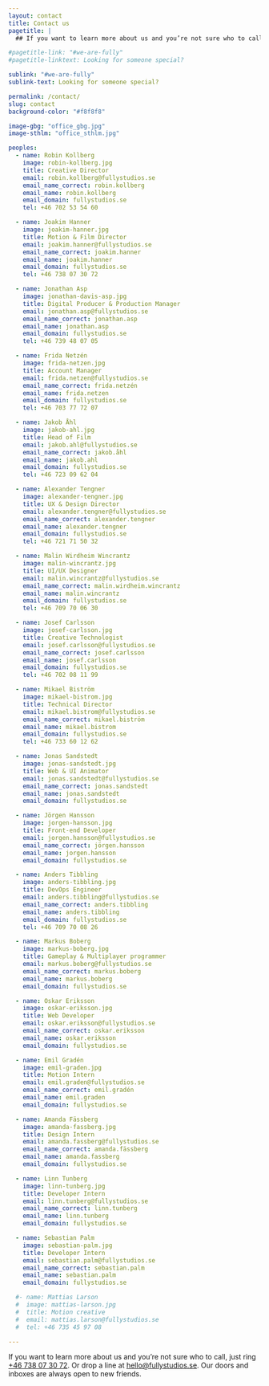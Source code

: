 ```yaml
---
layout: contact
title: Contact us
pagetitle: |
  ## If you want to learn more about us and you’re not sure who to call, just ring [+46 738 07 30 72](tel:+46738073072). Or drop a line at [hello@&shy;fullystudios.se](mailto:hello@fullystudios.se). Our doors and inboxes are always open to new friends.

#pagetitle-link: "#we-are-fully"
#pagetitle-linktext: Looking for someone special?

sublink: "#we-are-fully"
sublink-text: Looking for someone special?

permalink: /contact/
slug: contact
background-color: "#f8f8f8"

image-gbg: "office_gbg.jpg"
image-sthlm: "office_sthlm.jpg"

peoples:
  - name: Robin Kollberg
    image: robin-kollberg.jpg
    title: Creative Director
    email: robin.kollberg@fullystudios.se
    email_name_correct: robin.kollberg
    email_name: robin.kollberg
    email_domain: fullystudios.se
    tel: +46 702 53 54 60

  - name: Joakim Hanner
    image: joakim-hanner.jpg
    title: Motion & Film Director
    email: joakim.hanner@fullystudios.se
    email_name_correct: joakim.hanner
    email_name: joakim.hanner
    email_domain: fullystudios.se
    tel: +46 738 07 30 72

  - name: Jonathan Asp
    image: jonathan-davis-asp.jpg
    title: Digital Producer & Production Manager
    email: jonathan.asp@fullystudios.se
    email_name_correct: jonathan.asp
    email_name: jonathan.asp
    email_domain: fullystudios.se
    tel: +46 739 48 07 05

  - name: Frida Netzén
    image: frida-netzen.jpg
    title: Account Manager
    email: frida.netzen@fullystudios.se
    email_name_correct: frida.netzén
    email_name: frida.netzen
    email_domain: fullystudios.se
    tel: +46 703 77 72 07

  - name: Jakob Åhl
    image: jakob-ahl.jpg
    title: Head of Film
    email: jakob.ahl@fullystudios.se
    email_name_correct: jakob.åhl
    email_name: jakob.ahl
    email_domain: fullystudios.se
    tel: +46 723 09 62 04

  - name: Alexander Tengner
    image: alexander-tengner.jpg
    title: UX & Design Director
    email: alexander.tengner@fullystudios.se
    email_name_correct: alexander.tengner
    email_name: alexander.tengner
    email_domain: fullystudios.se
    tel: +46 721 71 50 32

  - name: Malin Wirdheim Wincrantz
    image: malin-wincrantz.jpg
    title: UI/UX Designer
    email: malin.wincrantz@fullystudios.se
    email_name_correct: malin.wirdheim.wincrantz
    email_name: malin.wincrantz
    email_domain: fullystudios.se
    tel: +46 709 70 06 30

  - name: Josef Carlsson
    image: josef-carlsson.jpg
    title: Creative Technologist
    email: josef.carlsson@fullystudios.se
    email_name_correct: josef.carlsson
    email_name: josef.carlsson
    email_domain: fullystudios.se
    tel: +46 702 08 11 99

  - name: Mikael Biström
    image: mikael-bistrom.jpg
    title: Technical Director
    email: mikael.bistrom@fullystudios.se
    email_name_correct: mikael.biström
    email_name: mikael.bistrom
    email_domain: fullystudios.se
    tel: +46 733 60 12 62

  - name: Jonas Sandstedt
    image: jonas-sandstedt.jpg
    title: Web & UI Animator
    email: jonas.sandstedt@fullystudios.se
    email_name_correct: jonas.sandstedt
    email_name: jonas.sandstedt
    email_domain: fullystudios.se

  - name: Jörgen Hansson
    image: jorgen-hansson.jpg
    title: Front-end Developer
    email: jorgen.hansson@fullystudios.se
    email_name_correct: jörgen.hansson
    email_name: jorgen.hansson
    email_domain: fullystudios.se

  - name: Anders Tibbling
    image: anders-tibbling.jpg
    title: DevOps Engineer
    email: anders.tibbling@fullystudios.se
    email_name_correct: anders.tibbling
    email_name: anders.tibbling
    email_domain: fullystudios.se
    tel: +46 709 70 08 26

  - name: Markus Boberg
    image: markus-boberg.jpg
    title: Gameplay & Multiplayer programmer
    email: markus.boberg@fullystudios.se
    email_name_correct: markus.boberg
    email_name: markus.boberg
    email_domain: fullystudios.se

  - name: Oskar Eriksson
    image: oskar-eriksson.jpg
    title: Web Developer
    email: oskar.eriksson@fullystudios.se
    email_name_correct: oskar.eriksson
    email_name: oskar.eriksson
    email_domain: fullystudios.se

  - name: Emil Gradén
    image: emil-graden.jpg
    title: Motion Intern
    email: emil.graden@fullystudios.se
    email_name_correct: emil.gradén
    email_name: emil.graden
    email_domain: fullystudios.se

  - name: Amanda Fässberg
    image: amanda-fassberg.jpg
    title: Design Intern
    email: amanda.fassberg@fullystudios.se
    email_name_correct: amanda.fässberg
    email_name: amanda.fassberg
    email_domain: fullystudios.se

  - name: Linn Tunberg
    image: linn-tunberg.jpg
    title: Developer Intern
    email: linn.tunberg@fullystudios.se
    email_name_correct: linn.tunberg
    email_name: linn.tunberg
    email_domain: fullystudios.se

  - name: Sebastian Palm
    image: sebastian-palm.jpg
    title: Developer Intern
    email: sebastian.palm@fullystudios.se
    email_name_correct: sebastian.palm
    email_name: sebastian.palm
    email_domain: fullystudios.se

  #- name: Mattias Larson
  #  image: mattias-larson.jpg
  #  title: Motion creative
  #  email: mattias.larson@fullystudios.se
  #  tel: +46 735 45 97 08

---
```


If you want to learn more about us and you’re not sure who to call, just ring [+46 738 07 30 72](tel:+46738073072). Or drop a line at [hello@fullystudios.se](mailto:hello@fullystudios.se). Our doors and inboxes are always open to new friends.

